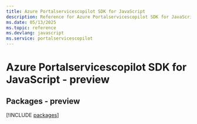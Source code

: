 ```yaml
---
title: Azure Portalservicescopilot SDK for JavaScript
description: Reference for Azure Portalservicescopilot SDK for JavaScript
ms.date: 05/13/2025
ms.topic: reference
ms.devlang: javascript
ms.service: portalservicescopilot
---
```

# Azure Portalservicescopilot SDK for JavaScript - preview
## Packages - preview
[!INCLUDE [packages](portalservicescopilot-index.md)]